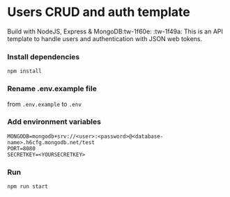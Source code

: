 # Users CRUD and auth template
Build with NodeJS, Express & MongoDB:tw-1f60e: :tw-1f49a:
This is an API template to handle users and authentication with JSON web tokens.

### Install dependencies
`npm install`
### Rename .env.example file
from `.env.example` to `.env`

### Add environment variables
    MONGODB=mongodb+srv://<user>:<password>@<database-name>.h6cfg.mongodb.net/test
    PORT=8080
    SECRETKEY=<YOURSECRETKEY>
### Run
`npm run start`
